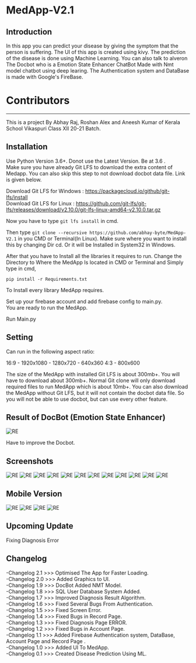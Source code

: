 # MedApp-V2.1
Introduction
------------
In this app you can predict your disease by giving the symptom that the person is suffering.
The UI of this app is created using kivy. The prediction of the disease is done using Machine Learning.
You can also talk to alveron The Docbot who is a Emotion State Enhancer ChatBot Made with Nmt model chatbot using deep learing.
The Authentication system and DataBase is made with Google's FireBase.

# Contributors
---------------
This is a project By Abhay Raj, Roshan Alex and Aneesh Kumar of Kerala School Vikaspuri Class XII 20-21 Batch. 


Installation
------------
Use Python Version 3.6+. Donot use the Latest Version. Be at 3.6 .<br/>
Make sure you have already Git LFS to download the extra content of Medapp. You can also skip this step to not download docbot data file. Link is given below.<br/>

Download Git LFS for Windows : https://packagecloud.io/github/git-lfs/install<br/>
Download Git LFS for Linux : https://github.com/git-lfs/git-lfs/releases/download/v2.10.0/git-lfs-linux-amd64-v2.10.0.tar.gz

Now you have to type ```git lfs install``` in cmd.

Then type ```git clone --recursive https://github.com/abhay-byte/MedApp-V2.1``` in you CMD or Terminal(In Linux). Make sure where you want to install this by changing Dir cd. Or it will be Installed in System32 in Windows.<br/>  

After that you have to Install all the libraries it requires to run. Change the Directory to Where the MedApp Is located in CMD or Terminal and Simply type in cmd,

```pip install -r Requirements.txt```

To Install every library MedApp requires.

Set up your firebase account and add firebase config to main.py.<br/>
You are ready to run the MedApp.

Run Main.py

Setting
-------
Can run in the following aspect ratio:<br/>

16:9 - 1920x1080 - 1280x720 - 640x360
4:3 - 800x600 <br/>

The size of the MedApp with installed Git LFS is about 300mb+. You will have to download about 300mb+. Normal Git clone will only download required files to run MedApp which is about 10mb+. You can also download the MedApp without Git LFS, but it will not contain the docbot data file. So you will not be able to use docbot, but can use every other feature. 

Result of DocBot (Emotion State Enhancer)
----------------------------------------
![RE](/Screenshots/Capture.PNG)

Have to improve the Docbot.

Screenshots
-----------
![RE](/Screenshots/1.PNG)
![RE](/Screenshots/2.PNG)
![RE](/Screenshots/3.PNG)
![RE](/Screenshots/4.PNG)
![RE](/Screenshots/5.PNG)
![RE](/Screenshots/6.PNG)
![RE](/Screenshots/7.PNG)
![RE](/Screenshots/8.PNG)
![RE](/Screenshots/9.PNG)
![RE](/Screenshots/10.PNG)
![RE](/Screenshots/11.PNG)
![RE](/Screenshots/12.PNG)

Mobile Version
--------------
![RE](/Screenshots/10.png)
![RE](/Screenshots/11.png)
![RE](/Screenshots/12.png)
![RE](/Screenshots/13.png)

Upcoming Update
---------------
Fixing Diagnosis Error

Changelog
-------
-Changelog 2.1 >>> Optimised The App for Faster Loading.<br/>
-Changelog 2.0 >>> Added Graphics to UI.<br/>
-Changelog 1.9 >>> DocBot Added NMT Model.<br />
-Changelog 1.8 >>> SQL User Database System Added.<br />
-Changelog 1.7 >>> Improved Diagnosis Result Algorithm.<br />
-Changelog 1.6 >>> Fixed Several Bugs From Authentication.<br />
-Changelog 1.5 >>> Fixed Screen Error.<br />
-Changelog 1.4 >>> Fixed Bugs in Record Page.<br />
-Changelog 1.3 >>> Fixed Diagnosis Page ERROR.<br />
-Changelog 1.2 >>> Fixed Bugs in Account Page.<br />
-Changelog 1.1 >>> Added Firebase Authentication system, DataBase, Account Page and Record Page .<br />
-Changelog 1.0 >>> Added UI To MedApp.<br />
-Changelog 0.1 >>> Created Disease Prediction Using ML.<br />
